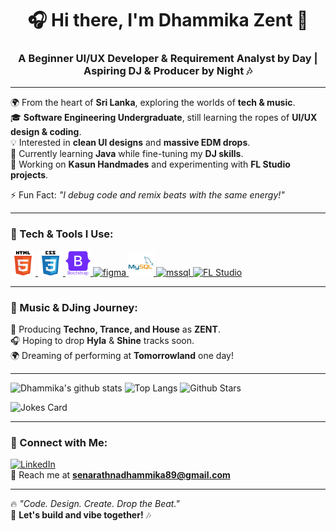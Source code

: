 <h1 align="center">🎧 Hi there, I'm Dhammika Zent 👋</h1>
<h3 align="center">A Beginner UI/UX Developer & Requirement Analyst by Day | Aspiring DJ & Producer by Night 🎶</h3>

---

🌍 From the heart of **Sri Lanka**, exploring the worlds of **tech & music**.  
🎓 **Software Engineering Undergraduate**, still learning the ropes of **UI/UX design & coding**.  
💡 Interested in **clean UI designs** and **massive EDM drops**.  
🚀 Currently learning **Java** while fine-tuning my **DJ skills**.  
🎯 Working on **Kasun Handmades** and experimenting with **FL Studio projects**.  

⚡ Fun Fact: _"I debug code and remix beats with the same energy!"_

---

### 🚀 Tech & Tools I Use:
<p align="left">
  <a href="https://www.w3schools.com/html/" target="_blank" rel="noreferrer">
    <img src="https://raw.githubusercontent.com/devicons/devicon/master/icons/html5/html5-original-wordmark.svg" alt="html5" width="40" height="40"/>
  </a>
  <a href="https://www.w3schools.com/css/" target="_blank" rel="noreferrer">
    <img src="https://raw.githubusercontent.com/devicons/devicon/master/icons/css3/css3-original-wordmark.svg" alt="css3" width="40" height="40"/>
  </a>
  <a href="https://getbootstrap.com" target="_blank" rel="noreferrer">
    <img src="https://raw.githubusercontent.com/devicons/devicon/master/icons/bootstrap/bootstrap-plain-wordmark.svg" alt="bootstrap" width="40" height="40"/>
  </a>
  <a href="https://www.figma.com/" target="_blank" rel="noreferrer">
    <img src="https://www.vectorlogo.zone/logos/figma/figma-icon.svg" alt="figma" width="40" height="40"/>
  </a>
  <a href="https://www.mysql.com/" target="_blank" rel="noreferrer">
    <img src="https://raw.githubusercontent.com/devicons/devicon/master/icons/mysql/mysql-original-wordmark.svg" alt="mysql" width="40" height="40"/>
  </a>
  <a href="https://www.microsoft.com/en-us/sql-server" target="_blank" rel="noreferrer">
    <img src="https://www.svgrepo.com/show/303229/microsoft-sql-server-logo.svg" alt="mssql" width="40" height="40"/>
  </a>
  <a href="https://www.image-line.com/fl-studio/" target="_blank" rel="noreferrer">
  <img src="https://www.image-line.com/wp-content/uploads/2022/10/cropped-FL-Cherry-noBG-256x256.png" alt="FL Studio" width="40" height="40"/>
  </a>
</p>

---

### 🎵 Music & DJing Journey:
🎼 Producing **Techno, Trance, and House** as **ZENT**.  
🎧 Hoping to drop **Hyla** & **Shine** tracks soon.  
🌍 Dreaming of performing at **Tomorrowland** one day!  

---

![Dhammika's github stats](https://github-readme-stats.vercel.app/api?username=Dhammika-Zent&show_icons=true&theme=tokyonight)
![Top Langs](https://github-readme-stats.vercel.app/api/top-langs/?username=Dhammika-Zent&theme=tokyonight)
![Github Stars](https://github-readme-stats.vercel.app/api?username=Dhammika-Zent&show_icons=true&locale=en&count_private=true&hide_rank=true&custom_title=My%20GitHub%20Stats&disable_animations=true&theme=tokyonight) 

![Jokes Card](https://readme-jokes.vercel.app/api?theme=tokyonight)

---

### 🔗 Connect with Me:
[![LinkedIn](https://img.shields.io/badge/LinkedIn-Dhammika%20Senarathna-blue?style=flat&logo=linkedin)](https://linkedin.com/in/dhammika-senarathna)  
📧 Reach me at **senarathnadhammika89@gmail.com**  

---

🔥 _"Code. Design. Create. Drop the Beat."_  
🚀 **Let's build and vibe together!** 🎶
